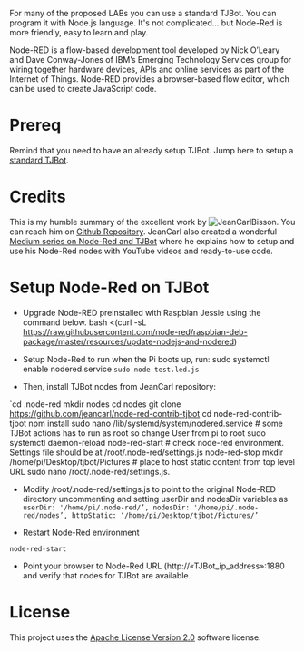 For many of the proposed LABs you can use a standard TJBot. You can program it with Node.js language. It's not complicated... but Node-Red is more friendly, easy to learn and play.

Node-RED is a flow-based development tool developed by Nick O’Leary and Dave Conway-Jones of IBM’s Emerging Technology Services group for wiring together hardware devices, APIs and online services as part of the Internet of Things. Node-RED provides a browser-based flow editor, which can be used to create JavaScript code.

# Prereq
Remind that you need to have an already setup TJBot. Jump here to setup a [standard TJBot](Setup_standard_TJBot.md).

# Credits
This is my humble summary of the excellent work by ![JeanCarlBisson](https://cdn-images-1.medium.com/fit/c/60/60/1*tocg1dafjcMwYIKG8wnpww.jpeg). You can reach him on [Github Repository](https://github.com/jeancarl/node-red-contrib-tjbot).
JeanCarl also created a wonderful [Medium series on Node-Red and TJBot](https://medium.com/@jeancarlbisson/how-to-train-your-tjbot-in-node-red-88bfb3bbe0ab) where he explains how to setup and use his Node-Red nodes with YouTube videos and ready-to-use code.

# Setup Node-Red on TJBot
* Upgrade Node-RED preinstalled with Raspbian Jessie using the command below.
bash <(curl -sL https://raw.githubusercontent.com/node-red/raspbian-deb-package/master/resources/update-nodejs-and-nodered)

* Setup Node-Red to run when the Pi boots up, run:
sudo systemctl enable nodered.service
    `sudo node test.led.js`

* Then, install TJBot nodes from JeanCarl repository:

`cd .node-red
mkdir nodes
cd nodes
git clone https://github.com/jeancarl/node-red-contrib-tjbot
cd node-red-contrib-tjbot
npm install
sudo nano /lib/systemd/system/nodered.service # some TJBot actions has to run as root so change User from pi to root
sudo systemctl daemon-reload
node-red-start # check node-red environment. Settings file should be at /root/.node-red/settings.js 
node-red-stop
mkdir /home/pi/Desktop/tjbot/Pictures # place to host static content from top level URL
sudo nano /root/.node-red/settings.js. 

* Modify /root/.node-red/settings.js to point to the original Node-RED directory uncommenting and setting userDir and nodesDir variables as 
	`userDir: '/home/pi/.node-red/’,
	nodesDir: '/home/pi/.node-red/nodes’,
	httpStatic: ‘/home/pi/Desktop/tjbot/Pictures/’`

* Restart Node-Red environment

`node-red-start `

* Point your browser to Node-Red URL (http://«TJBot_ip_address»:1880 and verify that nodes for TJBot are available.

# License  
This project uses the [Apache License Version 2.0](https://github.com/fmanclossi/TJBot-playbook/blob/master/LICENSE) software license.  
